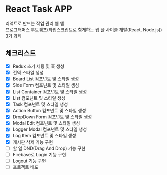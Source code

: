 # React Task APP

리액트로 만드는 작업 관리 웹 앱  
프로그래머스 부트캠프(타입스크립트로 함게하는 웹 풀 사이클 개발(React, Node.js)) 3기 과제

## 체크리스트

- [x] Redux 초기 세팅 및 훅 생성
- [x] 전역 스타일 생성
- [x] Board List 컴포넌트 및 스타일 생성
- [x] Side Form 컴포넌트 및 스타일 생성
- [x] List Container 컴포넌트 및 스타일 생성
- [x] List 컴포넌트 및 스타일 생성
- [x] Task 컴포넌트 및 스타일 생성
- [x] Action Button 컴포넌트 및 스타일 생성
- [x] DropDown Form 컴포넌트 및 스타일 생성
- [x] Modal Edit 컴포넌트 및 스타일 생성
- [x] Logger Modal 컴포넌트 및 스타일 생성
- [x] Log Item 컴포넌트 및 스타일 생성
- [x] 게시판 삭제 기능 구현
- [ ] 할 일 DND(Drag And Drop) 기능 구현
- [ ] Firebase로 Login 기능 구현
- [ ] Logout 기능 구현
- [ ] 프로젝트 배포

